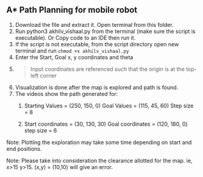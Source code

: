 ## A* Path Planning for mobile robot
1. Download the file and extract it. Open terminal from this folder.
2. Run python3 akhilv_vishaal.py from the terminal (make sure the script is executable). Or Copy code to an IDE then run it. 
3. If the script is not executable, from the script directory open new terminal and run ```chmod +x akhilv_vishaal.py```
4. Enter the Start, Goal x, y coordinates and theta 
5. > Input coordinates are referenced such that the origin is at the top-left corner
6. Visualization is done after the map is explored and path is found.
7. The videos show the path generated for:
	1. Starting Values = (250, 150, 0)
	   Goal Values = (115, 45, 60)
	   Step size = 8
     
	2. Start coordinates = (30, 130, 30)
	   Goal coordinates = (120, 180, 0)
	   step size = 6


Note: Plotting the exploration may take some time depending on start and end positions.

Note: Please take into consideration the clearance allotted for the map. ie, x>15 y>15.  (x,y) = (10,10) will give an error.
